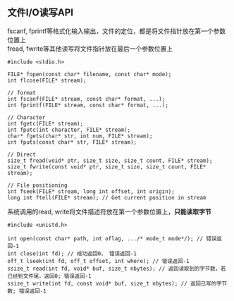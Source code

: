 ## 文件I/O读写API

fscanf, fprintf等格式化输入输出，文件的定位，都是将文件指针放在第一个参数位置上  
fread, fwrite等其他读写将文件指针放在最后一个参数位置上  

	#include <stdio.h>
	
	FILE* fopen(const char* filename, const char* mode);
	int flcose(FILE* stream);
	
	// format
	int fscanf(FILE* stream, const char* format, ...);
	int fprintf(FILE* stream, const char* format, ...);
	
	// Character
	int fgetc(FILE* stream);
	int fputc(int character, FILE* stream);
	char* fgets(char* str, int num, FILE* stream);
	int fputs(const char* str, FILE* stream);
	
	// Direct
	size_t fread(void* ptr, size_t size, size_t count, FILE* stream);
	size_t fwrite(const void* ptr, size_t size, size_t count, FILE* stream);
	
	// File positioning
	int fseek(FILE* stream, long int offset, int origin);
	long int ftell(FILE* stream); // Get current position in stream
	
系统调用的read, write将文件描述符放在第一个参数位置上，**只能读取字节**

	#include <unistd.h>
	
	int open(const char* path, int oflag, .../* mode_t mode*/); // 错误返回-1
	int close(int fd); // 成功返回0， 错误返回-1
	off_t lseek(int fd, off_t offset, int where); // 错误返回-1
	ssize_t read(int fd, void* buf, size_t nbytes); // 返回读取到的字节数，若已经到文件尾，返回0; 错误返回-1
	ssize_t write(int fd, const void* buf, size_t nbytes); // 返回已写的字节数; 错误返回-1